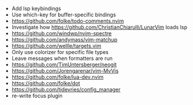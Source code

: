 - Add lsp keybindings
- Use which-key for buffer-specific bindings
- https://github.com/folke/todo-comments.nvim
- Investigate how https://github.com/ChristianChiarulli/LunarVim loads lsp
- https://github.com/windwp/nvim-spectre
- https://github.com/andymass/vim-matchup
- https://github.com/wellle/targets.vim
- Only use colorizer for specific file types
- Leave messages when formatters are run
- https://github.com/TimUntersberger/neogit
- https://github.com/Jorengarenar/vim-MvVis
- https://github.com/folke/lua-dev.nvim
- https://github.com/folke/dot
- https://github.com/tjdevries/config_manager
- re-write focus plugin
